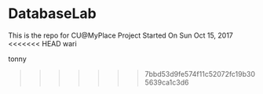 # DatabaseLab

This is the repo for CU@MyPlace Project
Started On Sun Oct 15, 2017
<<<<<<< HEAD
wari

tonny
>>>>>>> 7bbd53d9fe574f11c52072fc19b305639ca1c3d6
